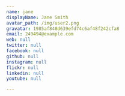 ```yaml
---
name: jane
displayName: Jane Smith
avatar_path: /img/user2.png
gravatar: 1985af848d639efd74c6af48f242cfa8
email: 249494@example.com
web: null
twitter: null
facebook: null
github: null
instagram: null
flickr: null
linkedin: null
youtube: null

---
```







